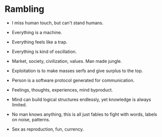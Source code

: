 # **Rambling**

- I miss human touch, but can't stand humans.

- Everything is a machine.

- Everything feels like a trap.
  
- Everything is kind of oscillation.

- Market, society, civilization, values. Man made jungle.

- Exploitation is to make masses serfs and give surplus to the top.

- Person is a software protocol generated for communication.
  
- Feelings, thoughts, experiences, mind byproduct.
  
- Mind can build logical structures endlessly, yet knowledge is always limited.

- No man knows anything, this is all just fables to fight with words, labels on noise, patterns.

- Sex as reproduction, fun, currency.